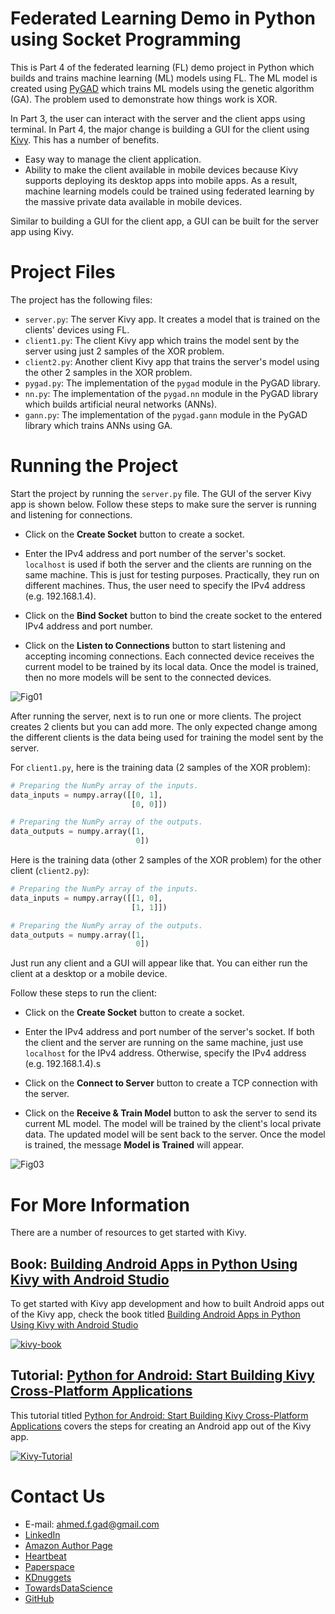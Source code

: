 # Federated Learning Demo in Python using Socket Programming

This is Part 4 of the federated learning (FL) demo project in Python which builds and trains machine learning (ML) models using FL. The ML model is created using [PyGAD](https://pygad.readthedocs.io) which trains ML models using the genetic algorithm (GA). The problem used to demonstrate how things work is XOR.

In Part 3, the user can interact with the server and the client apps using terminal. In Part 4, the major change is building a GUI for the client using [Kivy](https://kivy.org). This has a number of benefits.

- Easy way to manage the client application.
- Ability to make the client available in mobile devices because Kivy supports deploying its desktop apps into mobile apps. As a result, machine learning models could be trained using federated learning by the massive private data available in mobile devices. 

Similar to building a GUI for the client app, a GUI can be built for the server app using Kivy.

# Project Files

The project has the following files:

- `server.py`: The server Kivy app. It creates a model that is trained on the clients' devices using FL.
- `client1.py`: The client Kivy app which trains the model sent by the server using just 2 samples of the XOR problem.
- `client2.py`: Another client Kivy app that trains the server's model using the other 2 samples in the XOR problem.
- `pygad.py`: The implementation of the `pygad` module in the PyGAD library.
- `nn.py`: The implementation of the `pygad.nn` module in the PyGAD library which builds artificial neural networks (ANNs).
- `gann.py`: The implementation of the `pygad.gann` module in the PyGAD library which trains ANNs using GA.

# Running the Project

Start the project by running the `server.py` file. The GUI of the server Kivy app is shown below. Follow these steps to make sure the server is running and listening for connections.

* Click on the **Create Socket** button to create a socket. 

* Enter the IPv4 address and port number of the server's socket. `localhost` is used if both the server and the clients are running on the same machine. This is just for testing purposes. Practically, they run on different machines. Thus, the user need to specify the IPv4 address (e.g. 192.168.1.4).
* Click on the **Bind Socket** button to bind the create socket to the entered IPv4 address and port number.
* Click on the **Listen to Connections** button to start listening and accepting incoming connections. Each connected device receives the current model to be trained by its local data. Once the model is trained, then no more models will be sent to the connected devices.

![Fig01](https://user-images.githubusercontent.com/16560492/86205885-5af32380-bb6b-11ea-9ca6-149c0170e82b.png)

After running the server, next is to run one or more clients. The project creates 2 clients but you can add more. The only expected change among the different clients is the data being used for training the model sent by the server.

For `client1.py`, here is the training data (2 samples of the XOR problem):

```python
# Preparing the NumPy array of the inputs.
data_inputs = numpy.array([[0, 1],
                           [0, 0]])

# Preparing the NumPy array of the outputs.
data_outputs = numpy.array([1, 
                            0])
```

Here is the training data (other 2 samples of the XOR problem) for the other client (`client2.py`):

```python
# Preparing the NumPy array of the inputs.
data_inputs = numpy.array([[1, 0],
                           [1, 1]])

# Preparing the NumPy array of the outputs.
data_outputs = numpy.array([1, 
                            0])
```

Just run any client and a GUI will appear like that. You can either run the client at a desktop or a mobile device.

Follow these steps to run the client:

* Click on the **Create Socket** button to create a socket. 

* Enter the IPv4 address and port number of the server's socket. If both the client and the server are running on the same machine, just use `localhost` for the IPv4 address. Otherwise, specify the IPv4 address (e.g. 192.168.1.4).s
* Click on the **Connect to Server** button to create a TCP connection with the server.
* Click on the **Receive & Train Model** button to ask the server to send its current ML model. The model will be trained by the client's local private data. The updated model will be sent back to the server. Once the model is trained, the message **Model is Trained** will appear.

![Fig03](https://user-images.githubusercontent.com/16560492/86206222-292e8c80-bb6c-11ea-9311-1ef4bb467188.jpg)

# For More Information

There are a number of resources to get started with Kivy.

## Book: [Building Android Apps in Python Using Kivy with Android Studio](https://www.amazon.com/Building-Android-Python-Using-Studio/dp/1484250303)

To get started with Kivy app development and how to built Android apps out of the Kivy app, check the book titled [Building Android Apps in Python Using Kivy with Android Studio](https://www.amazon.com/Building-Android-Python-Using-Studio/dp/1484250303)

[![kivy-book](https://user-images.githubusercontent.com/16560492/86205093-575e9d00-bb69-11ea-82f7-23fef487ce3c.jpg)](https://www.amazon.com/Building-Android-Python-Using-Studio/dp/1484250303)

## Tutorial: [Python for Android: Start Building Kivy Cross-Platform Applications](https://www.linkedin.com/pulse/python-android-start-building-kivy-cross-platform-applications-gad)

This tutorial titled [Python for Android: Start Building Kivy Cross-Platform Applications](https://www.linkedin.com/pulse/python-android-start-building-kivy-cross-platform-applications-gad) covers the steps for creating an Android app out of the Kivy app.

[![Kivy-Tutorial](https://user-images.githubusercontent.com/16560492/86205332-dfdd3d80-bb69-11ea-91fb-cb0143cb1e5e.png)](https://www.linkedin.com/pulse/python-android-start-building-kivy-cross-platform-applications-gad)

# Contact Us

- E-mail: [ahmed.f.gad@gmail.com](mailto:ahmed.f.gad@gmail.com)
- [LinkedIn](https://www.linkedin.com/in/ahmedfgad)
- [Amazon Author Page](https://amazon.com/author/ahmedgad)
- [Heartbeat](https://heartbeat.fritz.ai/@ahmedfgad)
- [Paperspace](https://blog.paperspace.com/author/ahmed)
- [KDnuggets](https://kdnuggets.com/author/ahmed-gad)
- [TowardsDataScience](https://towardsdatascience.com/@ahmedfgad)
- [GitHub](https://github.com/ahmedfgad)